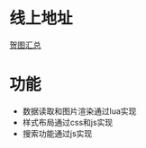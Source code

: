 # 线上地址
[贺图汇总](https://gbf.huijiwiki.com/wiki/%E8%B4%BA%E5%9B%BE%E6%B1%87%E6%80%BB)

# 功能
* 数据读取和图片渲染通过lua实现
* 样式布局通过css和js实现
* 搜索功能通过js实现
